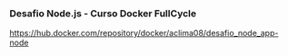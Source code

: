 ### Desafio Node.js - Curso Docker FullCycle

https://hub.docker.com/repository/docker/aclima08/desafio_node_app-node
